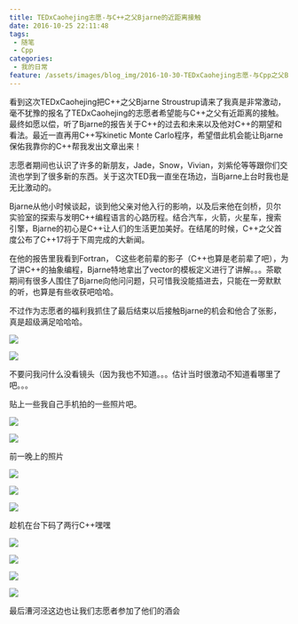 ```yaml
---
title: TEDxCaohejing志愿-与C++之父Bjarne的近距离接触
date: 2016-10-25 22:11:48
tags:
 - 随笔
 - Cpp
categories:
 - 我的日常
feature: /assets/images/blog_img/2016-10-30-TEDxCaohejing志愿-与Cpp之父Bjarne的近距离接触/IMG_20161025_170702.jpg
---
```

看到这次TEDxCaohejing把C++之父Bjarne Stroustrup请来了我真是非常激动，毫不犹豫的报名了TEDxCaohejing的志愿者希望能与C++之父有近距离的接触。最终如愿以偿，听了Bjarne的报告关于C++的过去和未来以及他对C++的期望和看法。最近一直再用C++写kinetic Monte Carlo程序，希望借此机会能让Bjarne保佑我靠你的C++帮我发出文章出来！

志愿者期间也认识了许多的新朋友，Jade，Snow，Vivian，刘紫伦等等跟你们交流也学到了很多新的东西。关于这次TED我一直坐在场边，当Bjarne上台时我也是无比激动的。

<!-- more -->

Bjarne从他小时候谈起，谈到他父亲对他入行的影响，以及后来他在剑桥，贝尔实验室的探索与发明C++编程语言的心路历程。结合汽车，火箭，火星车，搜索引擎，Bjarne的初心是C++让人们的生活更加美好。在结尾的时候，C++之父首度公布了C++17将于下周完成的大新闻。

在他的报告里我看到Fortran， C这些老前辈的影子（C++也算是老前辈了吧），为了讲C++的抽象编程，Bjarne特地拿出了vector的模板定义进行了讲解。。。茶歇期间有很多人围住了Bjarne向他问问题，只可惜我没能插进去，只能在一旁默默的听，也算是有些收获吧哈哈。

不过作为志愿者的福利我抓住了最后结束以后接触Bjarne的机会和他合了张影，真是超级满足哈哈哈。


![](/assets/images/blog_img/2016-10-30-TEDxCaohejing志愿-与Cpp之父Bjarne的近距离接触/IMG_20161025_170702.jpg)

![](/assets/images/blog_img/2016-10-30-TEDxCaohejing志愿-与Cpp之父Bjarne的近距离接触/IMG_20161025_170705.jpg)

不要问我问什么没看镜头（因为我也不知道。。。估计当时很激动不知道看哪里了吧。。。

贴上一些我自己手机拍的一些照片吧。

![](/assets/images/blog_img/2016-10-30-TEDxCaohejing志愿-与Cpp之父Bjarne的近距离接触/IMG_20161024_200128.jpg)

![](/assets/images/blog_img/2016-10-30-TEDxCaohejing志愿-与Cpp之父Bjarne的近距离接触/IMG_20161024_202859.jpg)

前一晚上的照片

![](/assets/images/blog_img/2016-10-30-TEDxCaohejing志愿-与Cpp之父Bjarne的近距离接触/IMG_20161025_103740.jpg)

![](/assets/images/blog_img/2016-10-30-TEDxCaohejing志愿-与Cpp之父Bjarne的近距离接触/IMG_20161025_115311.jpg)

![](/assets/images/blog_img/2016-10-30-TEDxCaohejing志愿-与Cpp之父Bjarne的近距离接触/IMG_20161025_140129.jpg)

趁机在台下码了两行C++嘿嘿

![](/assets/images/blog_img/2016-10-30-TEDxCaohejing志愿-与Cpp之父Bjarne的近距离接触/IMG_20161025_180050.jpg)

![](/assets/images/blog_img/2016-10-30-TEDxCaohejing志愿-与Cpp之父Bjarne的近距离接触/IMG_20161025_175538.jpg)

![](/assets/images/blog_img/2016-10-30-TEDxCaohejing志愿-与Cpp之父Bjarne的近距离接触/IMG_20161025_180243.jpg)

![](/assets/images/blog_img/2016-10-30-TEDxCaohejing志愿-与Cpp之父Bjarne的近距离接触/IMG_20161025_180706.jpg)

最后漕河泾这边也让我们志愿者参加了他们的酒会

